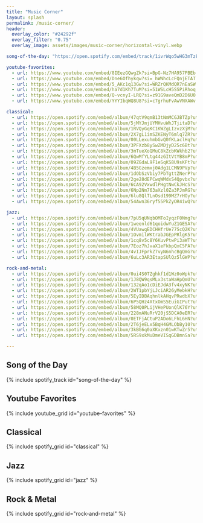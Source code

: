 ```yaml
---
title: "Music Corner"
layout: splash
permalink: /music-corner/
header:
  overlay_color: "#24292f"
  overlay_filter: "0.75"
  overlay_image: assets/images/music-corner/horizontal-vinyl.webp

song-of-the-day: "https://open.spotify.com/embed/track/1ivrWqo5wHG3mTzEIzalry?utm_source=generator&theme=0"

youtube-favorites:
  - url: https://www.youtube.com/embed/8IEezGQwgZk?si=BpG-Nz7HA957PBEb # Ana Vidovic - Lambrecht
  - url: https://www.youtube.com/embed/Dne6Ofhykqw?si=_hWNhcLcFQnjETAT # Ana Vidovic - Concierto de Aranjuez, Capriccio Diabolico
  - url: https://www.youtube.com/embed/5_AKc1q13Gw?si=WRZrQKMdQR7nEaSW # Borbàla Seres - Sonata K208 by Domenico Scarlatti
  - url: https://www.youtube.com/embed/ha7d1Kh7TuM?si=51WSLcH5SSPiRhoq # Ihor Kordiuk - Adagissimo from Capriccio BWV 992
  - url: https://www.youtube.com/embed/Q-vcnyI-LRQ?si=z91G9aveQmD2D6U0 # Alberto Mesirca -Sonata K466 by Domenico Scarlatti
  - url: https://www.youtube.com/embed/YYYIbqWQ8U8?si=c7grhuFvAwVNXAWv # Siccas - Best of Baroque & Renaissance

classical:
  - url: https://open.spotify.com/embed/album/47qtV9qmB13tNmMCGJBTZp?utm_source=generator&theme=0   # Rachmaninoff: Piano Concerto No. 2 in C Minor, Op. 18 & Rhapsody on a Theme of Paganini, Op. 43·Sergei Rachmaninoff
  - url: https://open.spotify.com/embed/album/5jMYJmjUYMHvuWhJTjitaD?utm_source=generator&theme=0   # Bach: Brandenburg Concertos
  - url: https://open.spotify.com/embed/album/1RVQyGqKC1KWZgLIzvzXjM?utm_source=generator&theme=0   # Anne-Sophie Mutter & Herbert von Karajan: The Solo Concertos
  - url: https://open.spotify.com/embed/album/2X7gL1imSZKENyT6mlq7ZR?utm_source=generator&theme=0   # Bach: Mass in B Minor, BWV 232
  - url: https://open.spotify.com/embed/album/00LLexuhmbGvQ0fKLaclHq?utm_source=generator&theme=0   # Mahler: Symphony No. 2
  - url: https://open.spotify.com/embed/album/3PFXzb8ySwZMDjyD25c6Bt?utm_source=generator&theme=0   # Beethoven: Symphony No. 9 in D Minor, Op. 125 "Choral"
  - url: https://open.spotify.com/embed/album/3mTueXoQMuC8kZcbKWkhb2?utm_source=generator&theme=0   # Tchaikovsky: Symphony No. 6 in B Minor, Op. 74 "Pathétique"
  - url: https://open.spotify.com/embed/album/6QwMfYLtg44zGItVtYB8mP?utm_source=generator&theme=0   # Beethoven: Symphony Nos.5 & 6·Ludwig van Beethoven
  - url: https://open.spotify.com/embed/album/09ZGdaL9F1eSqKS8U9sKFt?utm_source=generator&theme=0   # Mozart: Requiem in D Minor, K. 626
  - url: https://open.spotify.com/embed/album/4B5Gzemxj0Adg1LCMN9PVp?utm_source=generator&theme=0   # Rachmaninoff: Symphony No. 2 in E Minor, Op. 27
  - url: https://open.spotify.com/embed/album/1dObSzVbiy7PbTgttZNerP?utm_source=generator&theme=0   # Mahler: Symphony No. 5
  - url: https://open.spotify.com/embed/album/2ge28dEPCwqWMdxS4Qpvbx?utm_source=generator&theme=0   # Bach: Cello Suites, BWV 1007 - 1012
  - url: https://open.spotify.com/embed/album/6CA92VxwdlPHgtNwCkJHcS?utm_source=generator&theme=0   # Mozart: Piano Concertos Nos. 20 & 21
  - url: https://open.spotify.com/embed/album/6Np2Nm763aXzl0Za3PJmRG?utm_source=generator&theme=0   # Bach Violin Sonatas: Manuel Barrueco
  - url: https://open.spotify.com/embed/album/6lu8QlTLnOsd199MZ7rHOy?utm_source=generator&theme=0   # Sabine Meyer: Mozart - Clarinet Concerto, Concerto Debussy, Fantasma Takemitsu
  - url: https://open.spotify.com/embed/album/54Awn36ryf55PkZyOR4iwQ?utm_source=generator&theme=0   # Tchaikovsky: The Nutcracker, Op. 71

jazz:
  - url: https://open.spotify.com/embed/album/7pU5qUNqbOMToIyqzF0Nmg?utm_source=generator&theme=0   # John Coltrane: Soultrane
  - url: https://open.spotify.com/embed/album/1weenld61qoidwYuZ1GESA?utm_source=generator&theme=0   # Miles Davis: Kind of Blue
  - url: https://open.spotify.com/embed/album/4VUawqEDCHHfrUe77ScQ2K?utm_source=generator&theme=0   # Miles Davis: 'Round About Midnight
  - url: https://open.spotify.com/embed/album/1OvmilWKtrabJGEpPRlgK5?utm_source=generator&theme=0   # Duke Ellington & John Coltrane
  - url: https://open.spotify.com/embed/album/1cq8v5c8Y6KuvPtwPi3aWT?utm_source=generator&theme=0   # Red Garland Trio: All Kinds of Weather
  - url: https://open.spotify.com/embed/album/7Eoz7hJvaX1eFkbpQxC5PA?utm_source=generator&theme=0   # John Coltrane: A Love Supreme
  - url: https://open.spotify.com/embed/album/4vIJFprkZ7vyN6nhcBgQmG?utm_source=generator&theme=0   # John Coltrane: Blue Train (Expanded Edition)
  - url: https://open.spotify.com/embed/album/6uLc3AR3EtapSUlQz5lGWP?utm_source=generator&theme=0   # Round Midnight Project: Nocturnes

rock-and-metal:
  - url: https://open.spotify.com/embed/album/0ui4S0TZghkf1d1Wz0oWpk?utm_source=generator&theme=0   # Led Zeppelin: The Song Remains The Same
  - url: https://open.spotify.com/embed/album/1J8QW9qsMLx3staWaHpQmU?utm_source=generator&theme=0   # Led Zeppelin: Led Zeppelin
  - url: https://open.spotify.com/embed/album/132qAo1cDiEJdA3fv4xyNK?utm_source=generator&theme=0   # Black Sabbath: Paranoid
  - url: https://open.spotify.com/embed/album/2WT1pbYjLJciAR26yMebkH?utm_source=generator&theme=0   # Pink Floyd: The Dark Side Of The Moon
  - url: https://open.spotify.com/embed/album/5EyIDBAqhnlkAHqvPRwdbX?utm_source=generator&theme=0   # Led Zeppelin: Led Zeppelin IV
  - url: https://open.spotify.com/embed/album/6P5QHz4XtxOmS5EuiGIPut?utm_source=generator&theme=0   # Led Zeppelin: Led Zeppelin III
  - url: https://open.spotify.com/embed/album/58MQ0PLijVHePUonQlK76Y?utm_source=generator&theme=0   # Led Zeppelin: Led Zeppelin II
  - url: https://open.spotify.com/embed/album/228mANuRrV20jS5DCA0eER?utm_source=generator&theme=0   # Led Zeppelin: Coda
  - url: https://open.spotify.com/embed/album/0ETFjACtuP2ADo6LFhL6HN?utm_source=generator&theme=0   # The Beatles: Abbey Road
  - url: https://open.spotify.com/embed/album/2T6jeELx5BqH4GMLObBy10?utm_source=generator&theme=0   # Black Sabbath: Black Sabbath
  - url: https://open.spotify.com/embed/album/3kBG6q0aXKxzn01wKTwZr5?utm_source=generator&theme=0   # Black Sabbath: Master of Reality
  - url: https://open.spotify.com/embed/album/5RS9xkMuDmeVISqGDBmnSa?utm_source=generator&theme=0   # Queen: The Works

---
```


## Song of the Day

{% include spotify_track id="song-of-the-day" %}

## Youtube Favorites

{% include youtube_grid id="youtube-favorites" %}

## Classical

{% include spotify_grid id="classical" %}

## Jazz

{% include spotify_grid id="jazz" %}

## Rock & Metal

{% include spotify_grid id="rock-and-metal" %}
